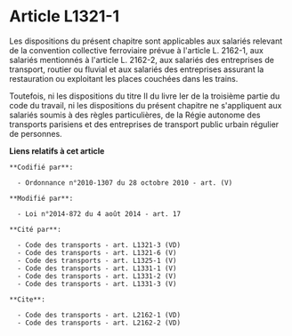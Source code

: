 # Article L1321-1

Les dispositions du présent chapitre sont applicables aux salariés relevant de la convention collective ferroviaire prévue à
l'article L. 2162-1, aux salariés mentionnés à l'article L. 2162-2, aux salariés des entreprises de transport, routier ou
fluvial et aux salariés des entreprises assurant la restauration ou exploitant les places couchées dans les trains. 

Toutefois, ni les dispositions du titre II du livre Ier de la troisième partie du code du travail, ni les dispositions du
présent chapitre ne s'appliquent aux salariés soumis à des règles particulières, de la Régie autonome des transports
parisiens et des entreprises de transport public urbain régulier de personnes.

**Liens relatifs à cet article**

	**Codifié par**:

	  - Ordonnance n°2010-1307 du 28 octobre 2010 - art. (V)

	**Modifié par**:

	  - Loi n°2014-872 du 4 août 2014 - art. 17

	**Cité par**:

	  - Code des transports - art. L1321-3 (VD)
	  - Code des transports - art. L1321-6 (V)
	  - Code des transports - art. L1325-1 (V)
	  - Code des transports - art. L1331-1 (V)
	  - Code des transports - art. L1331-2 (V)
	  - Code des transports - art. L1331-3 (V)

	**Cite**:

	  - Code des transports - art. L2162-1 (VD)
	  - Code des transports - art. L2162-2 (VD)
